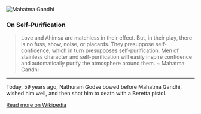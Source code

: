![Mahatma Gandhi](http://lh4.google.com/image/orsenthil/RZPJW2GJRjI/AAAAAAAAAvg/UsIKeS6d1Cg/s288/gandhi.jpg)

### On Self-Purification

> Love and Ahimsa are matchless in their effect. But, in their play, there is no
fuss, show, noise, or placards. They presuppose self-confidence, which in turn
presupposes self-purification. Men of stainless character and self-purification
will easily inspire confidence and automatically purify the atmosphere around
them.
> ~ Mahatma Gandhi

---

Today, 59 years ago, Nathuram Godse bowed before Mahatma Gandhi, wished him well, and then shot him to death with a Beretta pistol.

[Read more on Wikipedia](http://en.wikipedia.org/wiki/Mahatma_Gandhi)